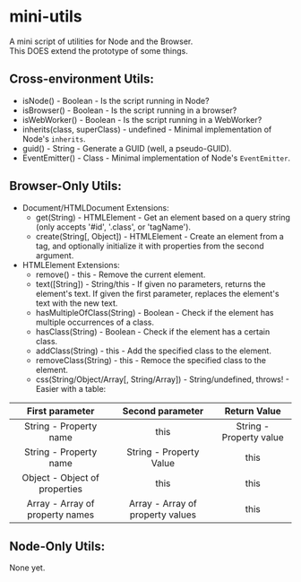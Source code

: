 # mini-utils
A mini script of utilities for Node and the Browser.<br>
This DOES extend the prototype of some things.

## Cross-environment Utils:
  * isNode() - Boolean - Is the script running in Node?
  * isBrowser() - Boolean - Is the script running in a browser?
  * isWebWorker() - Boolean - Is the script running in a WebWorker?
  * inherits(class, superClass) - undefined - Minimal implementation of Node's `inherits`.
  * guid() - String - Generate a GUID (well, a pseudo-GUID).
  * EventEmitter() - Class - Minimal implementation of Node's `EventEmitter`.

## Browser-Only Utils:
  * Document/HTMLDocument Extensions:
    * get(String) - HTMLElement - Get an element based on a query string (only accepts '#id', '.class', or 'tagName').
    * create(String[, Object]) - HTMLElement - Create an element from a tag, and optionally initialize it with properties from the second argument.
  * HTMLElement Extensions:
    * remove() - this - Remove the current element.
    * text([String]) - String/this - If given no parameters, returns the element's text. If given the first parameter, replaces the element's text with the new text.
    * hasMultipleOfClass(String) - Boolean - Check if the element has multiple occurrences of a class.
    * hasClass(String) - Boolean - Check if the element has a certain class.
    * addClass(String) - this - Add the specified class to the element.
    * removeClass(String) - this - Remoce the specified class to the element.
    * css(String/Object/Array[, String/Array]) - String/undefined, throws! - Easier with a table:

|         First parameter         |         Second parameter         |       Return Value      |
|:-------------------------------:|:--------------------------------:|:-----------------------:|
|      String - Property name     |               this               | String - Property value |
|      String - Property name     |      String - Property Value     |           this          |
|  Object - Object of properties  |               this               |           this          |
| Array - Array of property names | Array - Array of property values |           this          |

## Node-Only Utils:
None yet.

